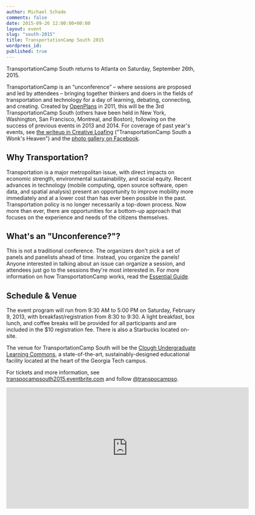 ```yaml
---
author: Michael Schade
comments: false
date: 2015-09-26 12:00:00+00:00
layout: event
slug: "south-2015"
title: TransportationCamp South 2015
wordpress_id:
published: true
---
```

TransportationCamp South returns to Atlanta on Saturday, September 26th, 2015. 

TransportationCamp is an “unconference” – where sessions are proposed and led by attendees – bringing together thinkers and doers in the fields of transportation and technology for a day of learning, debating, connecting, and creating. Created by [OpenPlans](http://openplans.org/) in 2011, this will be the 3rd TransportationCamp South (others have been held in New York, Washington, San Francisco, Montreal, and Boston), following on the success of previous events in 2013 and 2014. For coverage of past year's events, see [the writeup in Creative Loafing](http://clatl.com/freshloaf/archives/2013/02/13/transportationcamp-south-is-a-wonks-heaven) ("TransportationCamp South a Wonk's Heaven") and the [photo gallery on Facebook](https://www.facebook.com/media/set/?set=a.158375964315742.35811.138477536305585&type=3).

##  Why Transportation?

Transportation is a major metropolitan issue, with direct impacts on economic strength, environmental sustainability, and social equity. Recent advances in technology (mobile computing, open source software, open data, and spatial analysis) present an opportunity to improve mobility more immediately and at a lower cost than has ever been possible in the past. Transportation policy is no longer necessarily a top-down process. Now more than ever, there are opportunities for a bottom-up approach that focuses on the experience and needs of the citizens themselves. 

## What's an "Unconference?"?

This is not a traditional conference. The organizers don't pick a set of panels and panelists ahead of time. Instead, you organize the panels! Anyone interested in talking about an issue can organize a session, and attendees just go to the sessions they're most interested in. For more information on how TransportationCamp works, read the [Essential Guide](http://transportationcamp.org/2011/02/how-transportationcamp-works-the-essential-guide/).

## Schedule & Venue

The event program will run from 9:30 AM to 5:00 PM on Saturday, February 9, 2013, with breakfast/registration from 8:30 to 9:30. A light breakfast, box lunch, and coffee breaks will be provided for all participants and are included in the $10 registration fee. There is also a Starbucks located on-site.

The venue for TransportationCamp South will be the [Clough Undergraduate Learning Commons](http://clough.gatech.edu/), a state-of-the-art, sustainably-designed educational facility located at the heart of the Georgia Tech campus. 

For tickets and more information, see [transpocampsouth2015.eventbrite.com](http://transpocampsouth2015.eventbrite.com/) and follow [@transpocampso](https://twitter.com/transpocampso). 

<iframe src="https://www.google.com/maps/embed?pb=!1m14!1m8!1m3!1d3316.4601498978436!2d-84.396048!3d33.7746136!3m2!1i1024!2i768!4f13.1!3m3!1m2!1s0x88f50489e24c4cc7%3A0x2f07c28c3abda31b!2sClough+Undergraduate+Learning+Commons!5e0!3m2!1sen!2sus!4v1430236093920" width="640" height="320" frameborder="0" style="border:0"></iframe>
 
 